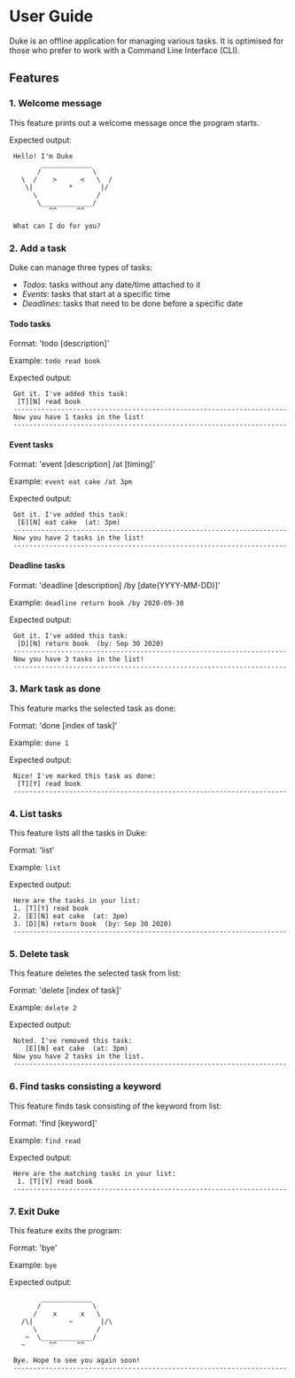 # User Guide

Duke is an offline application for managing various tasks. It is optimised for those 
who prefer to work with a Command Line Interface (CLI).

## Features 
### 1. Welcome message
This feature prints out a welcome message once the program starts.
    
Expected output:
    
     Hello! I'm Duke
            _____________       
           /             \     
       \  /    >      <   \  /
        \|         *       |/ 
          \               /   
           \_____________/    
              ^^     ^^        
     
     What can I do for you?


### 2. Add a task
Duke can manage three types of tasks:
* *Todos*: tasks without any date/time attached to it
* *Events*: tasks that start at a specific time
* *Deadlines*: tasks that need to be done before a specific date

#### Todo tasks
Format: 'todo [description]'

Example:
    `todo read book`
    
Expected output:

     Got it. I've added this task:
      [T][N] read book
     ---------------------------------------------------------------------
     Now you have 1 tasks in the list!
     ---------------------------------------------------------------------

#### Event tasks
Format: 'event [description] /at [timing]'

Example:
    `event eat cake /at 3pm`
    
Expected output:

     Got it. I've added this task:
      [E][N] eat cake  (at: 3pm)
     ---------------------------------------------------------------------
     Now you have 2 tasks in the list!
     ---------------------------------------------------------------------

#### Deadline tasks
Format: 'deadline [description] /by [date(YYYY-MM-DD)]'

Example:
    `deadline return book /by 2020-09-30`
    
Expected output:
    
     Got it. I've added this task:
      [D][N] return book  (by: Sep 30 2020)
     ---------------------------------------------------------------------
     Now you have 3 tasks in the list!
     ---------------------------------------------------------------------

### 3. Mark task as done
This feature marks the selected task as done:

Format: 'done [index of task]'    

Example:
    `done 1`
    
Expected output:
    
     Nice! I've marked this task as done:
      [T][Y] read book
     ---------------------------------------------------------------------

        
### 4. List tasks
This feature lists all the tasks in Duke:

Format: 'list'    

Example:
    `list`
    
Expected output:
    
     Here are the tasks in your list:
     1. [T][Y] read book
     2. [E][N] eat cake  (at: 3pm)
     3. [D][N] return book  (by: Sep 30 2020)
     ---------------------------------------------------------------------
        
### 5. Delete task
This feature deletes the selected task from list:

Format: 'delete [index of task]'    

Example:
    `delete 2`
    
Expected output:
    
     Noted. I've removed this task: 
        [E][N] eat cake  (at: 3pm)
     Now you have 2 tasks in the list.
     ---------------------------------------------------------------------
     
### 6. Find tasks consisting a keyword
This feature finds task consisting of the keyword from list:
 
Format: 'find [keyword]'    
 
Example:
    `find read`
     
Expected output:
 
     Here are the matching tasks in your list:
      1. [T][Y] read book
     ---------------------------------------------------------------------
      
    
### 7. Exit Duke
This feature exits the program:
 
Format: 'bye'    
 
Example:
    `bye`
     
Expected output:

            _____________       
           /             \     
          /    x      x   \   
       /\|         ~       |/\ 
          \               /   
        ~  \_____________/    
       ~      ^^     ^^        
     
     Bye. Hope to see you again soon!
     ---------------------------------------------------------------------